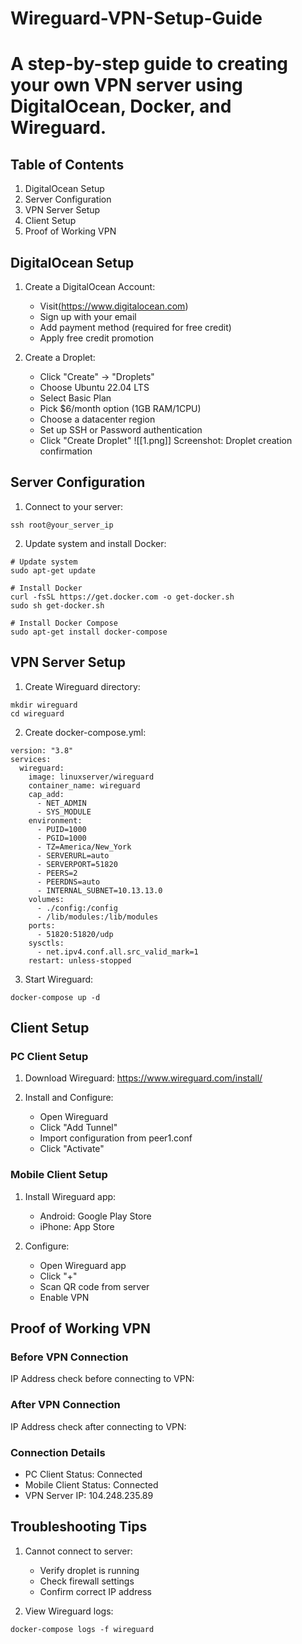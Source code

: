 # Wireguard-VPN-Setup-Guide
# A step-by-step guide to creating your own VPN server using DigitalOcean, Docker, and Wireguard.

## Table of Contents
1. DigitalOcean Setup
2. Server Configuration
3. VPN Server Setup
4. Client Setup
5. Proof of Working VPN

## DigitalOcean Setup
1. Create a DigitalOcean Account:
   - Visit(https://www.digitalocean.com)
   - Sign up with your email
   - Add payment method (required for free credit)
   - Apply free credit promotion

2. Create a Droplet:
   - Click "Create" → "Droplets"
   - Choose Ubuntu 22.04 LTS
   - Select Basic Plan
   - Pick $6/month option (1GB RAM/1CPU)
   - Choose a datacenter region
   - Set up SSH or Password authentication
   - Click "Create Droplet"
   ![[1.png]]
   Screenshot: Droplet creation confirmation

## Server Configuration
1. Connect to your server:
```
ssh root@your_server_ip
```

2. Update system and install Docker:
```
# Update system
sudo apt-get update

# Install Docker
curl -fsSL https://get.docker.com -o get-docker.sh
sudo sh get-docker.sh

# Install Docker Compose
sudo apt-get install docker-compose
```

## VPN Server Setup
1. Create Wireguard directory:
```
mkdir wireguard
cd wireguard
```

2. Create docker-compose.yml:
```
version: "3.8"
services:
  wireguard:
    image: linuxserver/wireguard
    container_name: wireguard
    cap_add:
      - NET_ADMIN
      - SYS_MODULE
    environment:
      - PUID=1000
      - PGID=1000
      - TZ=America/New_York
      - SERVERURL=auto
      - SERVERPORT=51820
      - PEERS=2
      - PEERDNS=auto
      - INTERNAL_SUBNET=10.13.13.0
    volumes:
      - ./config:/config
      - /lib/modules:/lib/modules
    ports:
      - 51820:51820/udp
    sysctls:
      - net.ipv4.conf.all.src_valid_mark=1
    restart: unless-stopped
```

3. Start Wireguard:
```
docker-compose up -d
```

## Client Setup

### PC Client Setup
1. Download Wireguard:
 https://www.wireguard.com/install/

2. Install and Configure:
   - Open Wireguard
   - Click "Add Tunnel"
   - Import configuration from peer1.conf
   - Click "Activate"

### Mobile Client Setup
1. Install Wireguard app:
   - Android: Google Play Store
   - iPhone: App Store

2. Configure:
   - Open Wireguard app
   - Click "+"
   - Scan QR code from server
   - Enable VPN
## Proof of Working VPN

### Before VPN Connection
IP Address check before connecting to VPN:

### After VPN Connection
IP Address check after connecting to VPN:

### Connection Details
- PC Client Status: Connected
- Mobile Client Status: Connected
- VPN Server IP: 104.248.235.89

## Troubleshooting Tips
1. Cannot connect to server:
   - Verify droplet is running
   - Check firewall settings
   - Confirm correct IP address

2. View Wireguard logs:
```
docker-compose logs -f wireguard
```
